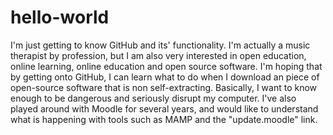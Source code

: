 # hello-world
I'm just getting to know GitHub and its' functionality.
I'm actually a music therapist by profession, but I am also very interested in open education, online learning, online education and open source software.
I'm hoping that by getting onto GitHub, I can learn what to do when I download an piece of open-source software that is non self-extracting.
Basically, I want to know enough to be dangerous and seriously disrupt my computer.
I've also played around with Moodle for several years, and would like to understand what is happening with tools such as MAMP and the "update.moodle" link.
